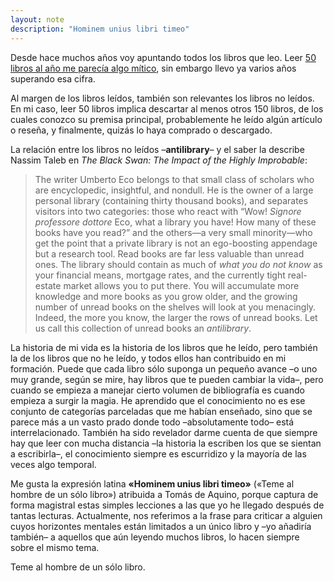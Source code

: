 ```yaml
---
layout: note
description: "Hominem unius libri timeo"
---
```


Desde hace muchos años voy apuntando todos los libros que leo. Leer [50 libros
al año me parecía algo mítico][2], sin embargo llevo ya varios años superando
esa cifra.

Al margen de los libros leídos, también son relevantes los libros no leídos. En
mi caso, leer 50 libros implica descartar al menos otros 150 libros, de los
cuales conozco su premisa principal, probablemente he leído algún artículo o
reseña, y finalmente, quizás lo haya comprado o descargado.

La relación entre los libros no leídos –**antilibrary**– y el saber la describe
Nassim Taleb en *The Black Swan: The Impact of the Highly Improbable*:

> The writer Umberto Eco belongs to that small class of scholars who are
encyclopedic, insightful, and nondull. He is the owner of a large personal
library (containing thirty thousand books), and separates visitors into two
categories: those who react with “Wow! *Signore professore dottore* Eco, what a
library you have! How many of these books have you read?” and the others—a very
small minority—who get the point that a private library is not an ego-boosting
appendage but a research tool. Read books are far less valuable than unread
ones. The library should contain as much of *what you do not know* as your
financial means, mortgage rates, and the currently tight real-estate market
allows you to put there. You will accumulate more knowledge and more books as
you grow older, and the growing number of unread books on the shelves will look
at you menacingly. Indeed, the more you know, the larger the rows of unread
books. Let us call this collection of unread books an *antilibrary*.

La historia de mi vida es la historia de los libros que he leído, pero también
la de los libros que no he leído, y todos ellos han contribuido en mi
formación. Puede que cada libro sólo suponga un pequeño avance –o uno muy
grande, según se mire, hay libros que te pueden cambiar la vida–, pero cuando se
empieza a manejar cierto volumen de bibliografía es cuando empieza a surgir la
magia. He aprendido que el conocimiento no es ese conjunto de categorías
parceladas que me habían enseñado, sino que se parece más a un vasto prado
donde todo –absolutamente todo– está interrelacionado. También ha sido
revelador darme cuenta de que siempre hay que leer con mucha distancia –la
historia la escriben los que se sientan a escribirla–, el conocimiento siempre
es escurridizo y la mayoría de las veces algo temporal.

Me gusta la expresión latina **«Hominem unius libri timeo»** («Teme al hombre
de un sólo libro») atribuida a Tomás de Aquino, porque captura de forma
magistral estas simples lecciones a las que yo he llegado después de tantas
lecturas. Actualmente, nos referimos a la frase para criticar a alguien cuyos
horizontes mentales están limitados a un único libro y –yo añadiría también– a
aquellos que aún leyendo muchos libros, lo hacen siempre sobre el mismo tema.

Teme al hombre de un sólo libro.


[2]: /the-mythical-50-books-year/
